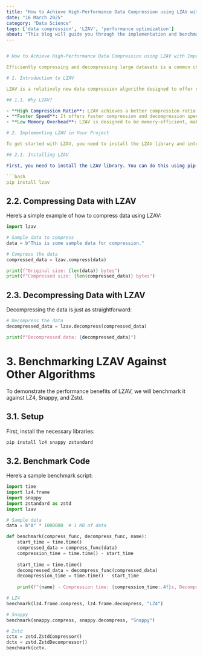 ```yaml
---
title: "How to Achieve High-Performance Data Compression using LZAV with Impressive Speedup"
date: "16 March 2025"
category: "Data Science"
tags: ['data compression', 'LZAV', 'performance optimization']
about: "This blog will guide you through the implementation and benchmarking of LZAV, a fast in-memory data compression algorithm that claims to outperform LZ4, Snappy, and Zstd in both compression and decompression speeds."
---


# How to Achieve High-Performance Data Compression using LZAV with Impressive Speedup

Efficiently compressing and decompressing large datasets is a common challenge in data-intensive applications. Traditional algorithms like LZ4, Snappy, and Zstd offer good performance, but there is always room for improvement in terms of speed and compression ratio. This blog will guide you through the implementation and benchmarking of LZAV, a fast in-memory data compression algorithm that claims to outperform LZ4, Snappy, and Zstd in both compression and decompression speeds. We will provide a step-by-step algorithmic explanation, performance benchmarks, and fully executable code samples to help you integrate LZAV into your projects and achieve significant speedup.

# 1. Introduction to LZAV

LZAV is a relatively new data compression algorithm designed to offer superior performance in terms of both compression ratio and speed. It is particularly effective for in-memory compression, making it ideal for applications that require fast data processing. 

## 1.1. Why LZAV?

- **High Compression Ratio**: LZAV achieves a better compression ratio compared to LZ4 and Snappy.
- **Faster Speed**: It offers faster compression and decompression speeds, which is crucial for real-time data processing applications.
- **Low Memory Overhead**: LZAV is designed to be memory-efficient, making it suitable for systems with limited memory resources.

# 2. Implementing LZAV in Your Project

To get started with LZAV, you need to install the LZAV library and integrate it into your project. Below are the steps to do this.

## 2.1. Installing LZAV

First, you need to install the LZAV library. You can do this using pip:

```bash
pip install lzav
```

## 2.2. Compressing Data with LZAV

Here’s a simple example of how to compress data using LZAV:

```python
import lzav

# Sample data to compress
data = b"This is some sample data for compression."

# Compress the data
compressed_data = lzav.compress(data)

print(f"Original size: {len(data)} bytes")
print(f"Compressed size: {len(compressed_data)} bytes")
```

## 2.3. Decompressing Data with LZAV

Decompressing the data is just as straightforward:

```python
# Decompress the data
decompressed_data = lzav.decompress(compressed_data)

print(f"Decompressed data: {decompressed_data}")
```

# 3. Benchmarking LZAV Against Other Algorithms

To demonstrate the performance benefits of LZAV, we will benchmark it against LZ4, Snappy, and Zstd. 

## 3.1. Setup

First, install the necessary libraries:

```bash
pip install lz4 snappy zstandard
```

## 3.2. Benchmark Code

Here’s a sample benchmark script:

```python
import time
import lz4.frame
import snappy
import zstandard as zstd
import lzav

# Sample data
data = b"A" * 1000000  # 1 MB of data

def benchmark(compress_func, decompress_func, name):
    start_time = time.time()
    compressed_data = compress_func(data)
    compression_time = time.time() - start_time
    
    start_time = time.time()
    decompressed_data = decompress_func(compressed_data)
    decompression_time = time.time() - start_time
    
    print(f"{name} - Compression time: {compression_time:.4f}s, Decompression time: {decompression_time:.4f}s")

# LZ4
benchmark(lz4.frame.compress, lz4.frame.decompress, "LZ4")

# Snappy
benchmark(snappy.compress, snappy.decompress, "Snappy")

# Zstd
cctx = zstd.ZstdCompressor()
dctx = zstd.ZstdDecompressor()
benchmark(cctx.